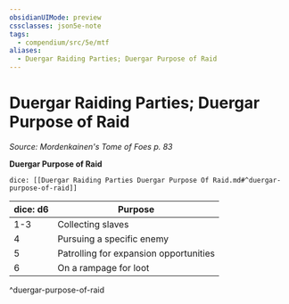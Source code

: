 ```yaml
---
obsidianUIMode: preview
cssclasses: json5e-note
tags:
  - compendium/src/5e/mtf
aliases:
  - Duergar Raiding Parties; Duergar Purpose of Raid
---
```

# Duergar Raiding Parties; Duergar Purpose of Raid
*Source: Mordenkainen's Tome of Foes p. 83* 

**Duergar Purpose of Raid**

`dice: [[Duergar Raiding Parties Duergar Purpose Of Raid.md#^duergar-purpose-of-raid]]`

| dice: d6 | Purpose |
|----------|---------|
| 1-3 | Collecting slaves |
| 4 | Pursuing a specific enemy |
| 5 | Patrolling for expansion opportunities |
| 6 | On a rampage for loot |
^duergar-purpose-of-raid
